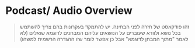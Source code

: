 # Podcast/ Audio Overview
> זהו פודקאסט של חזרה לפני הבחינה. יש להתמקד בעקרונות בהם צריך להשתמש בכל נושא ולוודא שעוברים על הנושאים עליהם המבחנים לדוגמא שואלים (לא לאמר "מתוך המבחן לדוגמא" אבל כן אפשר לומר שזו ההגדרה הרשמית למשהו)
